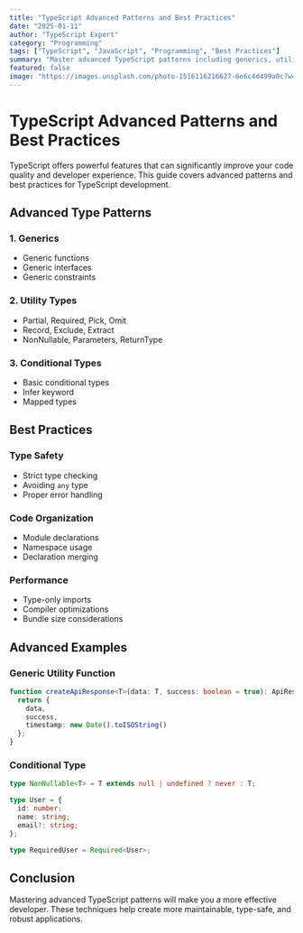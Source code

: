 ```yaml
---
title: "TypeScript Advanced Patterns and Best Practices"
date: "2025-01-11"
author: "TypeScript Expert"
category: "Programming"
tags: ["TypeScript", "JavaScript", "Programming", "Best Practices"]
summary: "Master advanced TypeScript patterns including generics, utility types, and advanced type manipulation techniques."
featured: false
image: "https://images.unsplash.com/photo-1516116216627-6e6c4d499a0c?w=800&h=400&fit=crop"
---
```


# TypeScript Advanced Patterns and Best Practices

TypeScript offers powerful features that can significantly improve your code quality and developer experience. This guide covers advanced patterns and best practices for TypeScript development.

## Advanced Type Patterns

### 1. Generics
- Generic functions
- Generic interfaces
- Generic constraints

### 2. Utility Types
- Partial, Required, Pick, Omit
- Record, Exclude, Extract
- NonNullable, Parameters, ReturnType

### 3. Conditional Types
- Basic conditional types
- Infer keyword
- Mapped types

## Best Practices

### Type Safety
- Strict type checking
- Avoiding `any` type
- Proper error handling

### Code Organization
- Module declarations
- Namespace usage
- Declaration merging

### Performance
- Type-only imports
- Compiler optimizations
- Bundle size considerations

## Advanced Examples

### Generic Utility Function
```typescript
function createApiResponse<T>(data: T, success: boolean = true): ApiResponse<T> {
  return {
    data,
    success,
    timestamp: new Date().toISOString()
  };
}
```

### Conditional Type
```typescript
type NonNullable<T> = T extends null | undefined ? never : T;

type User = {
  id: number;
  name: string;
  email?: string;
};

type RequiredUser = Required<User>;
```

## Conclusion

Mastering advanced TypeScript patterns will make you a more effective developer. These techniques help create more maintainable, type-safe, and robust applications.
